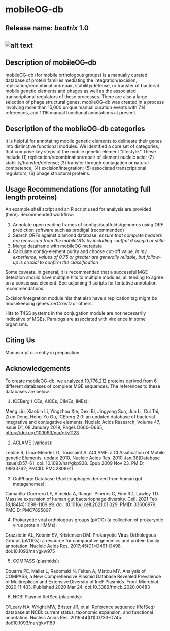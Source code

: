 # mobileOG-db 
## Release name: _beatrix_ 1.0 
## ![alt text](https://i.imgur.com/PpkWCsn.jpeg)
## Description of mobileOG-db
mobileOG-db (for mobile orthologous groups) is a manually curated database of protein families mediating the integration/excision, replication/recombination/repair, stability/defense, or transfer of bacterial mobile genetic elements and phages as well as the associated transcriptional regulators of these processes. There are also a large selection of phage structural genes. mobileOG-db was created in a process involving more than 15,000 unique manual curation events with 714 references, and 1,116 manual functional annotations at present.  

## Description of the mobileOG-db categories
It is helpful for annotating mobile genetic elements to delineate their genes into distinctive functional modules. We identified a core set of categories, that comprise key steps of the mobile genetic element "lifestyle." 
These include 
(1) replication/recombination/repair of element nucleic acid; 
(2) stability/transfer/defense; 
(3) transfer through conjugation or natural competence; 
(4) excision/integration; 
(5) associated transcriptional regulators; 
(6) phage structural proteins.   

## Usage Recommendations (for annotating full length proteins)
An example shell script and an R script used for analysis are provided (here).
Recommended workflow:
1. Annotate open reading frames of contigs/scaffolds/genomes using ORF prediction software such as prodigal (recommended)
2. Search ORFs against diamond database. _ensure that complete headers are recovered from the mobileOGs by including -outfmt 6 sseqid or stitle_
3. Merge dataframe with mobileOG metadata
4. Calculate contig-element purity and choose cut-off value. _in my experience, values of 0.75 or greater are generally reliable, but follow-up is crucial to confirm the classification_  

Some caveats. 
In general, it is recommended that a successful MGE detection should have multiple hits to multiple modules, all tending to agree on a consensus element. See adjoining R scripts for tentative annotation recommendations. 

Excision/integration module hits that also have a replication tag might be housekeeping genes _xerC/xerD_ or others. 

Hits to T4SS systems in the conjugation module are not necesarrily indicative of MGEs. Paralogs are associated with virulence in some organisms.  

## Citing Us
Manuscript currently in preparation. 

## Acknowledgements 
To create mobileOG-db, we analyzed 10,776,212 proteins derived from 6 different databases of complete MGE sequences. The references to these databases are below. 

1. ICEBerg (ICEs, AICEs, CIMEs, IMEs): 

Meng Liu, Xiaobin Li, Yingzhou Xie, Dexi Bi, Jingyong Sun, Jun Li, Cui Tai, Zixin Deng, Hong-Yu Ou, ICEberg 2.0: an updated database of bacterial integrative and conjugative elements, Nucleic Acids Research, Volume 47, Issue D1, 08 January 2019, Pages D660–D665, https://doi.org/10.1093/nar/gky1123

2. ACLAME (various):

Leplae R, Lima-Mendez G, Toussaint A. ACLAME: a CLAssification of Mobile genetic Elements, update 2010. Nucleic Acids Res. 2010 Jan;38(Database issue):D57-61. doi: 10.1093/nar/gkp938. Epub 2009 Nov 23. PMID: 19933762; PMCID: PMC2808911.

3. GutPhage Database (Bacteriophages derived from human gut metagenomes):

Camarillo-Guerrero LF, Almeida A, Rangel-Pineros G, Finn RD, Lawley TD. Massive expansion of human gut bacteriophage diversity. Cell. 2021 Feb 18;184(4):1098-1109.e9. doi: 10.1016/j.cell.2021.01.029. PMID: 33606979; PMCID: PMC7895897.

4. Prokaryotic viral orthologous groups (pVOG) (a collection of prokaryotic virus protein HMMs):


Grazziotin AL, Koonin EV, Kristensen DM. Prokaryotic Virus Orthologous Groups (pVOGs): a resource for comparative genomics and protein family annotation. Nucleic Acids Res. 2017;45(D1):D491-D498. doi:10.1093/nar/gkw975

5. COMPASS (plasmids):


Douarre PE, Mallet L, Radomski N, Felten A, Mistou MY. Analysis of COMPASS, a New Comprehensive Plasmid Database Revealed Prevalence of Multireplicon and Extensive Diversity of IncF Plasmids. Front Microbiol. 2020;11:483. Published 2020 Mar 24. doi:10.3389/fmicb.2020.00483

6. NCBI Plasmid RefSeq (plasmids): 


O'Leary NA, Wright MW, Brister JR, et al. Reference sequence (RefSeq) database at NCBI: current status, taxonomic expansion, and functional annotation. Nucleic Acids Res. 2016;44(D1):D733-D745. doi:10.1093/nar/gkv1189

